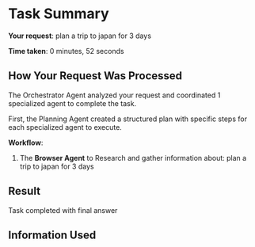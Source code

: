 # Task Summary

**Your request**: plan a trip to japan for 3 days

**Time taken**: 0 minutes, 52 seconds

## How Your Request Was Processed

The Orchestrator Agent analyzed your request and coordinated 1 specialized agent to complete the task.

First, the Planning Agent created a structured plan with specific steps for each specialized agent to execute.

**Workflow**:

1. The **Browser Agent** to Research and gather information about: plan a trip to japan for 3 days

## Result

Task completed with final answer

## Information Used

